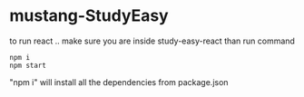 # mustang-StudyEasy
to run react .. make sure you are inside study-easy-react
than run command
```
npm i
npm start 
```
"npm i" will install all the dependencies from package.json
